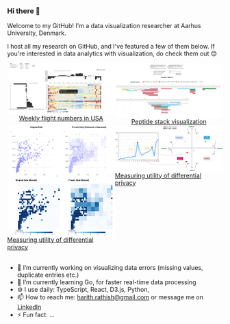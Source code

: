 ### Hi there 👋

Welcome to my GitHub! I'm a data visualization researcher at Aarhus University, Denmark.

I host all my research on GitHub, and I've featured a few of them below. If you're interested in data analytics with visualization, do check them out 😊

<div style="display:flex; justify-content: space-between">
<a href="https://github.com/harith1996/data-viz-au-2021" target="blank">
<div style="display:flex; flex-direction: column; text-align:center">
<img src="flight_vis.png" alt="drawing" width="300"/> 
<span> Weekly flight numbers in USA </span>
</div>
</a>
<br>
<a href="https://github.com/harith1996/peptide_bioactive_viz" target="blank">
<div style="display:flex; flex-direction: column; text-align:center">
<img src="peptide_stack.png" alt="drawing" width="300"/>
<span> Peptide stack visualization </span>
</div>
</a>
<br>
</div>

<div style="display:flex; justify-content: space-between">
<a href="https://github.com/harith1996/dp-utility-scagnostics" target="blank">
<div style="display:flex; flex-direction: column;">
<img src="dp_utility_scag.png" alt="drawing" width="300"/>
<span> Measuring utility of differential privacy</span>
</div>
</a>
<a href="https://github.com/harith1996/lane-plot" target="blank">
<div style="display:flex; flex-direction: column">
<img src="lane_plot.png" alt="drawing" width="300"/>
<span> Measuring utility of differential privacy</span>
</div>
</a>
<br>
</div>
<br>

-   🔭 I’m currently working on visualizing data errors (missing values, duplicate entries etc.)
-   🌱 I’m currently learning Go, for faster real-time data processing
-   ⚙️ I use daily: TypeScript, React, D3.js, Python,
-   📫 How to reach me: harith.rathish@gmail.com or message me on [LinkedIn](https://www.linkedin.com/in/harith-rathish-912092119/)
-   ⚡ Fun fact: ...
